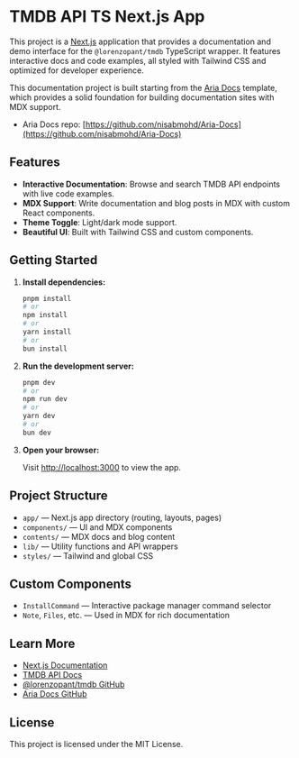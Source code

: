 # TMDB API TS Next.js App

This project is a [Next.js](https://nextjs.org) application that provides a documentation and demo interface for the `@lorenzopant/tmdb` TypeScript wrapper. It features interactive docs and code examples, all styled with Tailwind CSS and optimized for developer experience.

This documentation project is built starting from the [Aria Docs](https://ariadocs.vercel.app/) template, which provides a solid foundation for building documentation sites with MDX support.

- Aria Docs repo: [https://github.com/nisabmohd/Aria-Docs](https://github.com/nisabmohd/Aria-Docs)

## Features

- **Interactive Documentation**: Browse and search TMDB API endpoints with live code examples.
- **MDX Support**: Write documentation and blog posts in MDX with custom React components.
- **Theme Toggle**: Light/dark mode support.
- **Beautiful UI**: Built with Tailwind CSS and custom components.

## Getting Started

1. **Install dependencies:**

   ```bash
   pnpm install
   # or
   npm install
   # or
   yarn install
   # or
   bun install
   ```

2. **Run the development server:**

   ```bash
   pnpm dev
   # or
   npm run dev
   # or
   yarn dev
   # or
   bun dev
   ```

3. **Open your browser:**

   Visit [http://localhost:3000](http://localhost:3000) to view the app.

## Project Structure

- `app/` — Next.js app directory (routing, layouts, pages)
- `components/` — UI and MDX components
- `contents/` — MDX docs and blog content
- `lib/` — Utility functions and API wrappers
- `styles/` — Tailwind and global CSS

## Custom Components

- `InstallCommand` — Interactive package manager command selector
- `Note`, `Files`, etc. — Used in MDX for rich documentation

## Learn More

- [Next.js Documentation](https://nextjs.org/docs)
- [TMDB API Docs](https://developer.themoviedb.org/docs)
- [@lorenzopant/tmdb GitHub](https://github.com/lorenzopant/tmdb)
- [Aria Docs GitHub](https://github.com/nisabmohd/Aria-Docs)

## License

This project is licensed under the MIT License.
